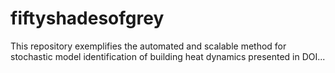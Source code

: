 # fiftyshadesofgrey
This repository exemplifies the automated and scalable method for stochastic model identification of building heat dynamics presented in DOI...
